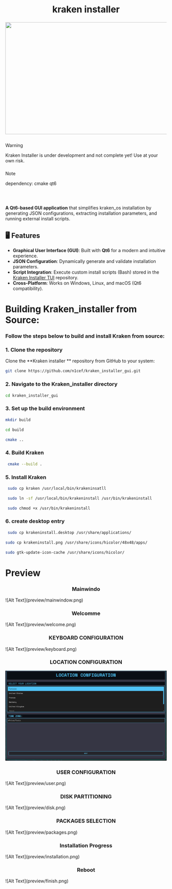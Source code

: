 
<h1 align="center">kraken installer</h1>

###

<div align="center">
  <img height="350"  width="600" src="https://as1.ftcdn.net/jpg/05/61/65/40/1000_F_561654098_KDGDIAOIm6JToNF7ncaRzI61jLTA6GZt.webp" />
</div>

###

>[!WARNING]  
> Kraken Installer is under development and not complete yet! Use at your own risk.

<div align="left">
  
</div>







###

> [!NOTE]
 dependency:    cmake   qt6
  <h3><br></h3>
 
**A Qt6-based GUI application** that simplifies kraken_os installation  by generating JSON configurations, extracting installation parameters, and running external install scripts.  

## 🖥️ Features  
- **Graphical User Interface (GUI)**: Built with **Qt6** for a modern and intuitive experience.  
- **JSON Configuration**: Dynamically generate and validate installation parameters.  
- **Script Integration**: Execute custom install scripts (Bash) stored in the [Kraken Installer TUI](https://github.com/n1cef/kraken_installer_tui) repository.  
- **Cross-Platform**: Works on Windows, Linux, and macOS (Qt6 compatibility).  





###

<h1 align="left">Building Kraken_installer  from Source:</h1>

###

<h3 align="left">Follow the steps below to build and install Kraken from source:</h3>

### 1. Clone the repository
Clone the **Kraken installer ** repository from GitHub to your system:
```sh
git clone https://github.com/n1cef/kraken_installer_gui.git 

```
### 2. Navigate to the Kraken_installer  directory

```sh
cd kraken_installer_gui

```



### 3. Set up the build environment

```sh
mkdir build 


```

```sh
cd build  


```

```sh
cmake .. 


```

### 4.  Build Kraken

```sh
 cmake --build .


```
### 5. Install Kraken

```sh
 sudo cp kraken /usr/local/bin/krakeninsatll


```
```sh
 sudo ln -sf /usr/local/bin/krakeninstall /usr/bin/krakeninstall


```
```sh
 sudo chmod +x /usr/bin/krakeninstall


```
### 6. create desktop entry 
```sh
 sudo cp krakeninstall.desktop /usr/share/applications/


```
```sh
sudo cp krakeninstall.png /usr/share/icons/hicolor/48x48/apps/
```
```sh
sudo gtk-update-icon-cache /usr/share/icons/hicolor/
```





<h1 align="left">  Preview  </h1>

<h3 align="center"> Mainwindo </h3>
![Alt Text](preview/mainwindow.png)
<h3 align="center"> Welcomme </h3>
![Alt Text](preview/welcome.png)

<h3 align="center"> KEYBOARD CONFIGURATION </h3>
![Alt Text](preview/keyboard.png)


<h3 align="center"> LOCATION CONFIGURATION </h3>

![Alt Text](preview/location.png)


<h3 align="center"> USER CONFIGURATION </h3>
![Alt Text](preview/user.png)

<h3 align="center"> DISK PARTITIONING </h3>
![Alt Text](preview/disk.png)

<h3 align="center"> PACKAGES SELECTION </h3>
![Alt Text](preview/packages.png)



<h3 align="center"> Installation Progress </h3>
![Alt Text](preview/installation.png)


<h3 align="center"> Reboot  </h3>
![Alt Text](preview/finish.png)
